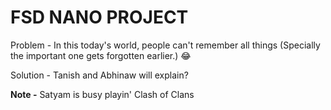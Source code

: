 # FSD NANO PROJECT

Problem - In this today's world, people can't remember all things (Specially the important one gets forgotten earlier.) 😂

Solution - Tanish and Abhinaw will explain?

**Note -** Satyam is busy playin' Clash of Clans

